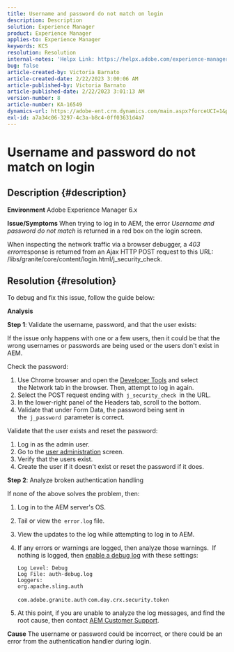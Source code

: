 ```yaml
---
title: Username and password do not match on login
description: Description
solution: Experience Manager
product: Experience Manager
applies-to: Experience Manager
keywords: KCS
resolution: Resolution
internal-notes: 'Helpx Link: https://helpx.adobe.com/experience-manager/kb/user-name-and-password-do-not-match-on-login.html'
bug: false
article-created-by: Victoria Barnato
article-created-date: 2/22/2023 3:00:06 AM
article-published-by: Victoria Barnato
article-published-date: 2/22/2023 3:01:13 AM
version-number: 8
article-number: KA-16549
dynamics-url: https://adobe-ent.crm.dynamics.com/main.aspx?forceUCI=1&pagetype=entityrecord&etn=knowledgearticle&id=6049f9fc-5cb2-ed11-83fe-6045bd0067ea
exl-id: a7a34c06-3297-4c3a-b8c4-0ff03631d4a7
---
```

# Username and password do not match on login

## Description {#description}

<b>Environment</b>
Adobe Experience Manager 6.x


<b>Issue/Symptoms</b>
When trying to log in to AEM, the error *Username and password do not match* is returned in a red box on the login screen.

When inspecting the network traffic via a browser debugger, a *403 error*response is returned from an Ajax HTTP POST request to this URL:
 /libs/granite/core/content/login.html/j_security_check.


## Resolution {#resolution}


To debug and fix this issue, follow the guide below:

<b>Analysis</b>

<b>Step 1</b>: Validate the username, password, and that the user exists:

If the issue only happens with one or a few users, then it could be that the wrong usernames or passwords are being used or the users don't exist in AEM.

Check the password:

1. Use Chrome browser and open the [Developer Tools](https://developer.chrome.com/devtools) and select the Network tab in the browser. Then, attempt to log in again.
2. Select the POST request ending with` j_security_check `in the URL.
3. In the lower-right panel of the Headers tab, scroll to the bottom.
4. Validate that under Form Data, the password being sent in the` j_password `parameter is correct.


Validate that the user exists and reset the password:

1. Log in as the admin user.
2. Go to the [user administration](https://docs.adobe.com/content/help/en/experience-manager-65/administering/home.html?topic=/experience-manager/6-5/sites/administering/morehelp/security.ug.js) screen.
3. Verify that the users exist.
4. Create the user if it doesn't exist or reset the password if it does.


<b>Step 2</b>: Analyze broken authentication handling

If none of the above solves the problem, then:

1. Log in to the AEM server's OS.
2. Tail or view the` error.log` file.
3. View the updates to the log while attempting to log in to AEM.
4. If any errors or warnings are logged, then analyze those warnings.  If nothing is logged, then [enable a debug log](https://experienceleague.adobe.com/docs/experience-manager-65/deploying/configuring/configure-logging.html) with these settings:


    ```
    Log Level: Debug
    Log File: auth-debug.log
    Loggers:
    org.apache.sling.auth
    ```

    
    `com.adobe.granite.auth`
    `com.day.crx.security.token`
5. At this point, if you are unable to analyze the log messages, and find the root cause, then contact [AEM Customer Support](https://experienceleague.adobe.com/?support-solution=Experience+Manager#support).



<b>Cause</b>
The username or password could be incorrect, or there could be an error from the authentication handler during login.
